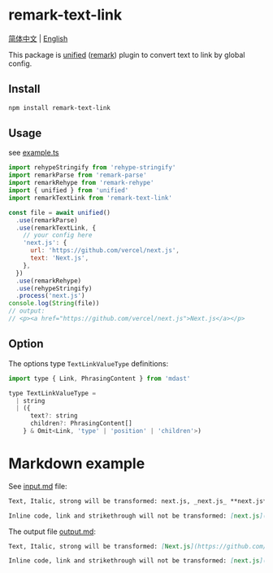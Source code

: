 # remark-text-link

[简体中文](/README-zh.md) | [English](/README.md)

This package is [unified][] ([remark][]) plugin to convert text to link by global config.

## Install

```sh
npm install remark-text-link
```

## Usage

see [example.ts](/example.ts)

```js
import rehypeStringify from 'rehype-stringify'
import remarkParse from 'remark-parse'
import remarkRehype from 'remark-rehype'
import { unified } from 'unified'
import remarkTextLink from 'remark-text-link'

const file = await unified()
  .use(remarkParse)
  .use(remarkTextLink, {
    // your config here
    'next.js': {
      url: 'https://github.com/vercel/next.js',
      text: 'Next.js',
    },
  })
  .use(remarkRehype)
  .use(rehypeStringify)
  .process('next.js')
console.log(String(file))
// output:
// <p><a href="https://github.com/vercel/next.js">Next.js</a></p>
```

## Option

The options type `TextLinkValueType` definitions:

```js
import type { Link, PhrasingContent } from 'mdast'

type TextLinkValueType =
  | string
  | ({
      text?: string
      children?: PhrasingContent[]
    } & Omit<Link, 'type' | 'position' | 'children'>)
```

# Markdown example

See [input.md](/test/input.md) file:

```markdown
Text, Italic, strong will be transformed: next.js, _next.js_ **next.js**, ~~next.js~~, ~next.js~.

Inline code, link and strikethrough will not be transformed: [next.js](https://github.com/vercel/next.js), `next.js`.
```

The output file [output.md](/test/output.md):

```markdown
Text, Italic, strong will be transformed: [Next.js](https://github.com/vercel/next.js), _[Next.js](https://github.com/vercel/next.js)_ **[Next.js](https://github.com/vercel/next.js)**, ~~[Next.js](https://github.com/vercel/next.js)~~, ~[Next.js](https://github.com/vercel/next.js)~.

Inline code, link and strikethrough will not be transformed: [next.js](https://github.com/vercel/next.js), `next.js`.
```

<!-- Definitions -->

[unified]: https://github.com/unifiedjs/unified
[remark]: https://github.com/remarkjs/remark
